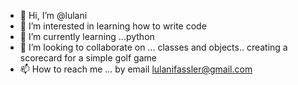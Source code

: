 - 👋 Hi, I’m @lulani
- 👀 I’m interested in learning how to write code
- 🌱 I’m currently learning ...python
- 💞️ I’m looking to collaborate on ... classes and objects.. creating a scorecard for a simple golf game
- 📫 How to reach me ... by email lulanifassler@gmail.com

<!---
lulani/lulani is a ✨ special ✨ repository because its `README.md` (this file) appears on your GitHub profile.
You can click the Preview link to take a look at your changes.
--->
